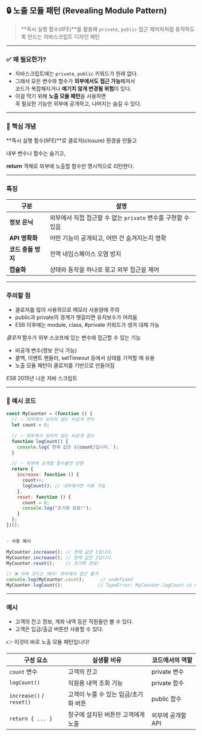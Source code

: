 ## 🔒 노출 모듈 패턴 (Revealing Module Pattern)

> **즉시 실행 함수(IIFE)**를 활용해 `private`, `public` 접근 제어자처럼 동작하도록 만드는 자바스크립트 디자인 패턴

---

### ✅ 왜 필요한가?
- 자바스크립트에는 `private`, `public` 키워드가 원래 없다.
- 그래서 모든 변수와 함수가 **외부에서도 접근 가능**해져서  
  코드가 복잡해지거나 **예기치 않게 변경될 위험**이 있다.
- 이걸 막기 위해 **노출 모듈 패턴**을 사용하면  
  꼭 필요한 기능만 외부에 공개하고, 나머지는 숨길 수 있다.

---

### 🧩 핵심 개념
**즉시 실행 함수(IIFE)**로 클로저(closure) 환경을 만들고

내부 변수나 함수는 숨기고,

**return** 객체로 외부에 노출할 함수만 명시적으로 리턴한다.

---

### 특징
| 구분           | 설명                                      |
| ------------ | --------------------------------------- |
| **정보 은닉**    | 외부에서 직접 접근할 수 없는 `private` 변수를 구현할 수 있음 |
| **API 명확화**  | 어떤 기능이 공개되고, 어떤 건 숨겨지는지 명확              |
| **코드 충돌 방지** | 전역 네임스페이스 오염 방지                         |
| **캡슐화**      | 상태와 동작을 하나로 묶고 외부 접근을 제어                |


---

### 주의할 점 

- 클로저를 많이 사용하므로 메모리 사용량에 주의
- public과 private의 경계가 헷갈리면 유지보수가 어려움
- ES6 이후에는 module, class, #private 키워드가 생겨 대체 가능

*클로저*  함수가 외부 스코프에 있는 변수에 접근할 수 있는 기능
- 비공개 변수(정보 은닉 가능)
- 콜백, 이벤트 핸들러, setTimeout 등에서 상태를 기억할 때 유용
- 노출 모듈 패턴이 클로저를 기반으로 만들어짐

*ES6* 2015년 나온 자바 스크립트

---


### 🧪 예시 코드
  
```javascript
const MyCounter = (function () {
  // ✨ 외부에서 보이지 않는 비공개 변수
  let count = 0;

  // ✨ 외부에서 보이지 않는 비공개 함수
  function logCount() {
    console.log(`현재 값은 ${count}입니다.`);
  }

  // ✨ 외부에 공개할 함수들만 반환
  return {
    increase: function () {
      count++;
      logCount(); // 내부에서만 사용 가능
    },
    reset: function () {
      count = 0;
      console.log("초기화 완료!");
    }
  };
})();


- 사용 예시

MyCounter.increase(); // 현재 값은 1입니다.
MyCounter.increase(); // 현재 값은 2입니다.
MyCounter.reset();    // 초기화 완료!

// ❌ 아래 코드는 에러! 외부에서 접근 불가
console.log(MyCounter.count);      // undefined
MyCounter.logCount();             // TypeError: MyCounter.logCount is not a function

```
---



### 예시

- 고객의 잔고 정보, 계좌 내역 등은 직원들만 볼 수 있다.
- 고객은 입금/출금 버튼만 사용할 수 있다.

👉 이것이 바로 노출 모듈 패턴입니다!

| 구성 요소                    | 실생활 비유                | 코드에서의 역할    |
| ------------------------ | --------------------- | ----------- |
| `count` 변수               | 고객의 잔고                | private 변수  |
| `logCount()`             | 직원용 내역 조회 기능          | private 함수  |
| `increase()` / `reset()` | 고객이 누를 수 있는 입금/초기화 버튼 | public 함수   |
| `return { ... }`         | 창구에 설치된 버튼만 고객에게 노출   | 외부에 공개할 API |
